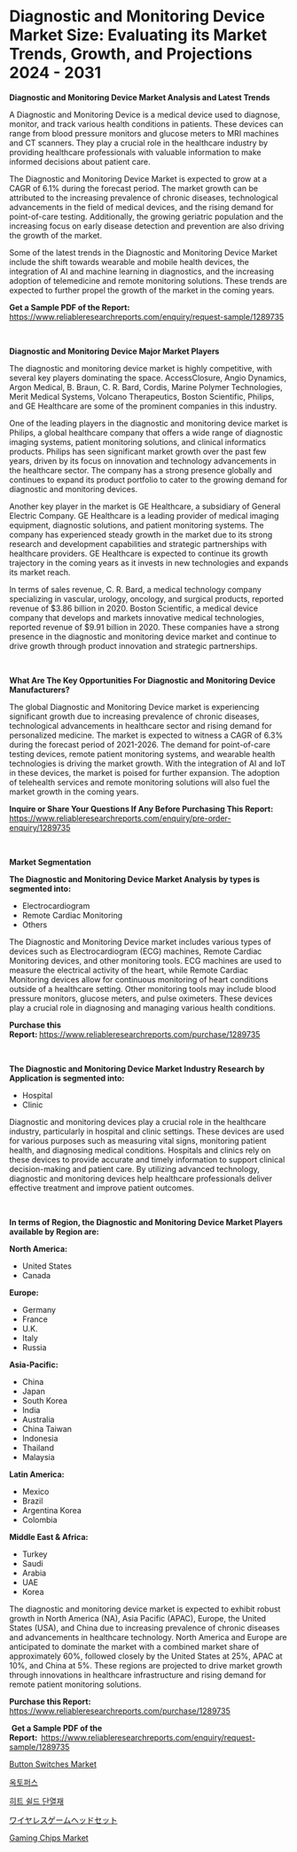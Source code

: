 <p><h1>Diagnostic and Monitoring Device Market Size: Evaluating its Market Trends, Growth, and Projections 2024 - 2031</h1></p><p><strong>Diagnostic and Monitoring Device Market Analysis and Latest Trends</strong></p>
<p><p>A Diagnostic and Monitoring Device is a medical device used to diagnose, monitor, and track various health conditions in patients. These devices can range from blood pressure monitors and glucose meters to MRI machines and CT scanners. They play a crucial role in the healthcare industry by providing healthcare professionals with valuable information to make informed decisions about patient care.</p><p>The Diagnostic and Monitoring Device Market is expected to grow at a CAGR of 6.1% during the forecast period. The market growth can be attributed to the increasing prevalence of chronic diseases, technological advancements in the field of medical devices, and the rising demand for point-of-care testing. Additionally, the growing geriatric population and the increasing focus on early disease detection and prevention are also driving the growth of the market.</p><p>Some of the latest trends in the Diagnostic and Monitoring Device Market include the shift towards wearable and mobile health devices, the integration of AI and machine learning in diagnostics, and the increasing adoption of telemedicine and remote monitoring solutions. These trends are expected to further propel the growth of the market in the coming years.</p></p>
<p><strong>Get a Sample PDF of the Report:&nbsp;</strong> <a href="https://www.reliableresearchreports.com/enquiry/request-sample/1289735">https://www.reliableresearchreports.com/enquiry/request-sample/1289735</a></p>
<p>&nbsp;</p>
<p><strong>Diagnostic and Monitoring Device Major Market Players</strong></p>
<p><p>The diagnostic and monitoring device market is highly competitive, with several key players dominating the space. AccessClosure, Angio Dynamics, Argon Medical, B. Braun, C. R. Bard, Cordis, Marine Polymer Technologies, Merit Medical Systems, Volcano Therapeutics, Boston Scientific, Philips, and GE Healthcare are some of the prominent companies in this industry.</p><p>One of the leading players in the diagnostic and monitoring device market is Philips, a global healthcare company that offers a wide range of diagnostic imaging systems, patient monitoring solutions, and clinical informatics products. Philips has seen significant market growth over the past few years, driven by its focus on innovation and technology advancements in the healthcare sector. The company has a strong presence globally and continues to expand its product portfolio to cater to the growing demand for diagnostic and monitoring devices.</p><p>Another key player in the market is GE Healthcare, a subsidiary of General Electric Company. GE Healthcare is a leading provider of medical imaging equipment, diagnostic solutions, and patient monitoring systems. The company has experienced steady growth in the market due to its strong research and development capabilities and strategic partnerships with healthcare providers. GE Healthcare is expected to continue its growth trajectory in the coming years as it invests in new technologies and expands its market reach.</p><p>In terms of sales revenue, C. R. Bard, a medical technology company specializing in vascular, urology, oncology, and surgical products, reported revenue of $3.86 billion in 2020. Boston Scientific, a medical device company that develops and markets innovative medical technologies, reported revenue of $9.91 billion in 2020. These companies have a strong presence in the diagnostic and monitoring device market and continue to drive growth through product innovation and strategic partnerships.</p></p>
<p>&nbsp;</p>
<p><strong>What Are The Key Opportunities For Diagnostic and Monitoring Device Manufacturers?</strong></p>
<p><p>The global Diagnostic and Monitoring Device market is experiencing significant growth due to increasing prevalence of chronic diseases, technological advancements in healthcare sector and rising demand for personalized medicine. The market is expected to witness a CAGR of 6.3% during the forecast period of 2021-2026. The demand for point-of-care testing devices, remote patient monitoring systems, and wearable health technologies is driving the market growth. With the integration of AI and IoT in these devices, the market is poised for further expansion. The adoption of telehealth services and remote monitoring solutions will also fuel the market growth in the coming years.</p></p>
<p><strong>Inquire or Share Your Questions If Any Before Purchasing This Report:</strong> <a href="https://www.reliableresearchreports.com/enquiry/pre-order-enquiry/1289735">https://www.reliableresearchreports.com/enquiry/pre-order-enquiry/1289735</a></p>
<p>&nbsp;</p>
<p><strong>Market Segmentation</strong></p>
<p><strong>The Diagnostic and Monitoring Device Market Analysis by types is segmented into:</strong></p>
<p><ul><li>Electrocardiogram</li><li>Remote Cardiac Monitoring</li><li>Others</li></ul></p>
<p><p>The Diagnostic and Monitoring Device market includes various types of devices such as Electrocardiogram (ECG) machines, Remote Cardiac Monitoring devices, and other monitoring tools. ECG machines are used to measure the electrical activity of the heart, while Remote Cardiac Monitoring devices allow for continuous monitoring of heart conditions outside of a healthcare setting. Other monitoring tools may include blood pressure monitors, glucose meters, and pulse oximeters. These devices play a crucial role in diagnosing and managing various health conditions.</p></p>
<p><strong>Purchase this Report:&nbsp;</strong><a href="https://www.reliableresearchreports.com/purchase/1289735">https://www.reliableresearchreports.com/purchase/1289735</a></p>
<p>&nbsp;</p>
<p><strong>The Diagnostic and Monitoring Device Market Industry Research by Application is segmented into:</strong></p>
<p><ul><li>Hospital</li><li>Clinic</li></ul></p>
<p><p>Diagnostic and monitoring devices play a crucial role in the healthcare industry, particularly in hospital and clinic settings. These devices are used for various purposes such as measuring vital signs, monitoring patient health, and diagnosing medical conditions. Hospitals and clinics rely on these devices to provide accurate and timely information to support clinical decision-making and patient care. By utilizing advanced technology, diagnostic and monitoring devices help healthcare professionals deliver effective treatment and improve patient outcomes.</p></p>
<p>&nbsp;</p>
<p><strong>In terms of Region, the Diagnostic and Monitoring Device Market Players available by Region are:</strong></p>
<p>
    <p> <strong> North America: </strong>
        <ul>
            <li>United States</li>
            <li>Canada</li>
        </ul>
        </p> 
    <p> <strong> Europe: </strong>
        <ul>
            <li>Germany</li>
            <li>France</li>
            <li>U.K.</li>
            <li>Italy</li>
            <li>Russia</li>
        </ul>
        </p> 
    <p> <strong> Asia-Pacific: </strong>
        <ul>
            <li>China</li>
            <li>Japan</li>
            <li>South Korea</li>
            <li>India</li>
            <li>Australia</li>
            <li>China Taiwan</li>
            <li>Indonesia</li>
            <li>Thailand</li>
            <li>Malaysia</li>
        </ul>
        </p> 
    <p> <strong> Latin America: </strong>
        <ul>
            <li>Mexico</li>
            <li>Brazil</li>
            <li>Argentina Korea</li>
            <li>Colombia</li>
        </ul>
        </p> 
    <p> <strong> Middle East & Africa: </strong>
        <ul>
            <li>Turkey</li>
            <li>Saudi</li>
            <li>Arabia</li>
            <li>UAE</li>
            <li>Korea</li>
        </ul>
    </p>
    </p>
<p><p>The diagnostic and monitoring device market is expected to exhibit robust growth in North America (NA), Asia Pacific (APAC), Europe, the United States (USA), and China due to increasing prevalence of chronic diseases and advancements in healthcare technology. North America and Europe are anticipated to dominate the market with a combined market share of approximately 60%, followed closely by the United States at 25%, APAC at 10%, and China at 5%. These regions are projected to drive market growth through innovations in healthcare infrastructure and rising demand for remote patient monitoring solutions.</p></p>
<p><strong>Purchase this Report: </strong><a href="https://www.reliableresearchreports.com/purchase/1289735">https://www.reliableresearchreports.com/purchase/1289735</a></p>
<p>&nbsp;<strong>Get a Sample PDF of the Report:&nbsp;&nbsp;</strong><a href="https://www.reliableresearchreports.com/enquiry/request-sample/1289735">https://www.reliableresearchreports.com/enquiry/request-sample/1289735</a></p>
<p><strong></strong></p>
<p><p><a href="https://view.publitas.com/reportprime-1/button-switches-market-centers-on-aspects-such-as-market-growth-market-share-market-opportunity-and-projected-forecasts-spanning-from-2024-to-2031/">Button Switches Market</a></p><p><a href="https://medium.com/@yohan.grilli/%EB%AC%B8%EC%96%B4-%EC%8B%9C%EC%9E%A5-%ED%86%B5%EC%B0%B0-%EC%8B%9C%EC%9E%A5-%EB%8F%99%ED%96%A5-%EC%84%B1%EC%9E%A5-2024%EB%85%84%EB%B6%80%ED%84%B0-2031%EB%85%84%EA%B9%8C%EC%A7%80-%EC%98%88%EC%B8%A1-651103cb1495">옥토퍼스</a></p><p><a href="https://medium.com/@arsila97/%EB%8B%A8%EC%97%B4%EC%9E%AC-%EC%8B%9C%EC%9E%A5-%EA%B7%9C%EB%AA%A8%EC%99%80-%EC%8B%9C%EC%9E%A5-%EB%8F%99%ED%96%A5-%EC%99%84%EC%A0%84%ED%95%9C-%EC%82%B0%EC%97%85-%EA%B0%9C%EC%9A%94-2024%EB%85%84%EB%B6%80%ED%84%B0-2031%EB%85%84%EA%B9%8C%EC%A7%80-21cd143cbfc3">히트 쉴드 단열재</a></p><p><a href="https://medium.com/@entelabrahimi1961/2024%E5%B9%B4%E3%81%8B%E3%82%892031%E5%B9%B4%E3%81%AE%E6%9C%9F%E9%96%93%E3%81%AB%E4%BA%88%E6%B8%AC%E3%81%95%E3%82%8C%E3%82%8B%E3%83%AF%E3%82%A4%E3%83%A4%E3%83%AC%E3%82%B9%E3%82%B2%E3%83%BC%E3%83%A0%E3%83%98%E3%83%83%E3%83%89%E3%82%BB%E3%83%83%E3%83%88%E5%B8%82%E5%A0%B4%E3%81%AE%E3%83%88%E3%83%AC%E3%83%B3%E3%83%89%E3%81%A8%E5%B8%82%E5%A0%B4%E5%88%86%E6%9E%90-932387a015c6">ワイヤレスゲームヘッドセット</a></p><p><a href="https://view.publitas.com/reportprime-1/gaming-chips-market-research-report-reveals-the-latest-trends-and-opportunities-of-this-market-for-period-from-2024-2031/">Gaming Chips Market</a></p></p>